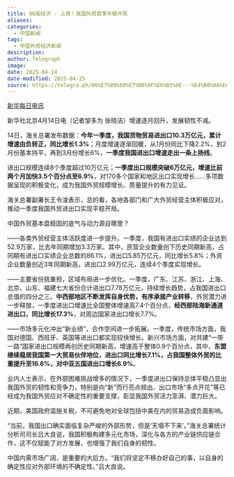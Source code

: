 ```yaml
---
title: 06版经济 - 上扬！我国外贸首季平稳开局
aliases: 
categories:
  - 中国新闻
tags:
  - 中国外贸经济新闻
description: 
author: Telegraph
image: 
date: 2025-04-14
date modified: 2025-04-25
source: https://telegra.ph/06%E7%89%88%E7%BB%8F%E6%B5%8E---%E4%B8%8A%E6%89%AC%E6%88%91%E5%9B%BD%E5%A4%96%E8%B4%B8%E9%A6%96%E5%AD%A3%E5%B9%B3%E7%A8%B3%E5%BC%80%E5%B1%80-04-14
---
```


[新华每日电讯](http://mrdx.cn/content/20250415/Articel06001NU.htm)

新华社北京4月14日电（记者邹多为 张晓洁）增速逐月回升，发展韧性不减。

14日，海关总署发布数据：**今年一季度，我国货物贸易进出口10.3万亿元，累计增速由负转正，同比增长1.3%**；月度增速逐渐回暖，从1月份同比下降2.2%，到2月份基本持平，再到3月份增长6%，**一季度我国进出口增速走出一条上扬线**。

进出口规模连续8个季度超过10万亿元；**一季度出口规模突破6万亿元，增速比前两个月加快3.5个百分点至6.9%**，对170多个国家和地区出口实现增长……多项数据呈现的积极变化，成为我国外贸规模增长、质量提升的有力见证。

海关总署副署长王令浚表示，总的看，各地各部门和广大外贸经营主体积极应对，推动一季度我国外贸进出口实现平稳开局。

中国外贸基本盘稳固的底气与动力源自哪里？

——各类外贸经营主体活跃度进一步提升。一季度，我国有进出口实绩的企业达到52.9万家，比去年同期增加3.3万家。其中，民营企业数量创下历史同期新高，占同期有进出口实绩企业总数的86.1%，进出口5.85万亿元，同比增长5.8%；外资企业数量创近3年同期新高，进出口2.99万亿元，连续4个季度实现增长。

——主要省份挑重担，区域布局进一步优化。一季度，广东、江苏、浙江、上海、北京、山东、福建七大省份合计进出口7.78万亿元，持续增长趋势，占我国进出口总值的四分之三。**中西部地区不断发挥自身优势，有序承接产业转移**，外贸潜力进一步释放，一季度进出口增速比全国整体增速高7.4个百分点，**经西部陆海新通道进出口，同比增长17.3%**，对周边国家进出口增长7.7%。

——市场多元化冲出“新业绩”，合作空间进一步拓展。一季度，传统市场方面，我国对德国、西班牙、英国等进出口都实现较快增长。新兴市场方面，对共建“一带一路”国家进出口规模再创历史同期新高，增速高于整体0.9个百分点，其中，**东盟继续稳居我国第一大贸易伙伴地位，进出口同比增长7.1%，占我国整体外贸的比重提升至16.6%，对中亚五国进出口增长6.9%**。

业内人士表示，在外部困难挑战增多的情况下，一季度进出口保持总体平稳凸显出我国外贸的韧性和竞争力，特别是向“新”而行亮点频出、出口市场“多点开花”等已经成为我国外贸应对不确定性的重要支撑，彰显我国外贸活力澎湃、潜力巨大。

近期，美国政府滥施关税，不可避免地对全球包括中美在内的贸易造成负面影响。

“当前，我国出口确实面临复杂严峻的外部形势，但是‘天塌不下来’。”海关总署统计分析司司长吕大良说，我国积极构建多元化市场，深化与各方的产业链供应链合作，这不仅赋能了对方发展，也增强了我们自身的韧性。

中国内需市场广阔，是重要的大后方。“我们将坚定不移办好自己的事，以自身的确定性应对外部环境的不确定性。”吕大良说。